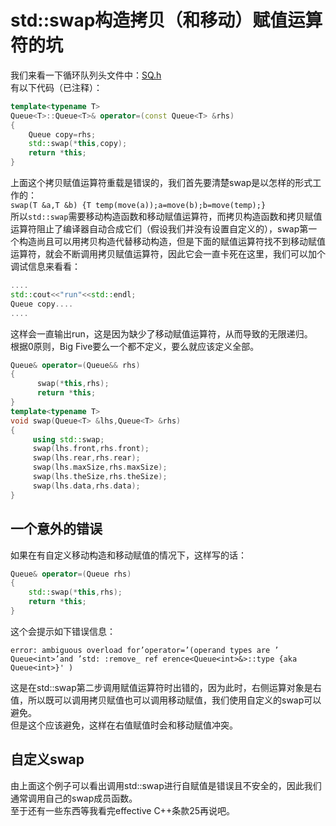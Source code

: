 # std::swap构造拷贝（和移动）赋值运算符的坑
我们来看一下循环队列头文件中：[SQ.h](https://github.com/Conzxy/Data-Structures/blob/master/Queue/SQ.h)<br>
有以下代码（已注释）：
```cpp
template<typename T>
Queue<T>::Queue<T>& operator=(const Queue<T> &rhs)
{
    Queue copy=rhs;
    std::swap(*this,copy);
    return *this;
}
```
上面这个拷贝赋值运算符重载是错误的，我们首先要清楚swap是以怎样的形式工作的：<br>
`swap(T &a,T &b) {T temp(move(a));a=move(b);b=move(temp);}`<br>
所以`std::swap`需要移动构造函数和移动赋值运算符，而拷贝构造函数和拷贝赋值运算符阻止了编译器自动合成它们（假设我们并没有设置自定义的），swap第一个构造尚且可以用拷贝构造代替移动构造，但是下面的赋值运算符找不到移动赋值运算符，就会不断调用拷贝赋值运算符，因此它会一直卡死在这里，我们可以加个调试信息来看看：<br>
```cpp
....
std::cout<<"run"<<std::endl;
Queue copy....
....
```
这样会一直输出run，这是因为缺少了移动赋值运算符，从而导致的无限递归。<br>
根据0原则，Big Five要么一个都不定义，要么就应该定义全部。<br>
```cpp
Queue& operator=(Queue&& rhs)
{
      swap(*this,rhs);
      return *this;
}
template<typename T>
void swap(Queue<T> &lhs,Queue<T> &rhs)
{
     using std::swap;
     swap(lhs.front,rhs.front);
     swap(lhs.rear,rhs.rear);
     swap(lhs.maxSize,rhs.maxSize);
     swap(lhs.theSize,rhs.theSize);
     swap(lhs.data,rhs.data);
}
```

## 一个意外的错误
如果在有自定义移动构造和移动赋值的情况下，这样写的话：
```cpp
Queue& operator=(Queue rhs)
{
    std::swap(*this,rhs);
    return *this;
}
```
这个会提示如下错误信息：<br>

    error: ambiguous overload for’operator=’(operand types are ’ Queue<int>’and ’std: :remove_ ref erence<Queue<int>&>::type {aka Queue<int>}' )

这是在std::swap第二步调用赋值运算符时出错的，因为此时，右侧运算对象是右值，所以既可以调用拷贝赋值也可以调用移动赋值，我们使用自定义的swap可以避免。<br>
但是这个应该避免，这样在右值赋值时会和移动赋值冲突。
## 自定义swap
由上面这个例子可以看出调用std::swap进行自赋值是错误且不安全的，因此我们通常调用自己的swap成员函数。<br>
至于还有一些东西等我看完effective C++条款25再说吧。
